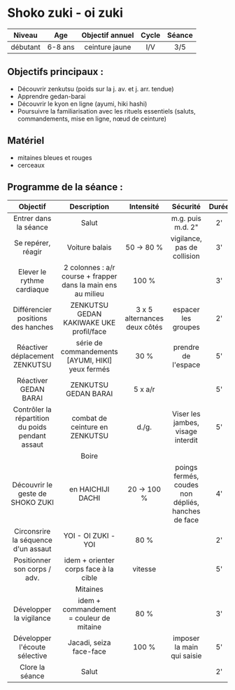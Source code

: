 # Shoko zuki - oi zuki

|Niveau | Age | Objectif annuel | Cycle | Séance |
|:-:|:-:|:-:|:-:|:-:|
|débutant | 6-8 ans | ceinture jaune | I/V | 3/5 |

## Objectifs principaux :
- Découvrir zenkutsu (poids sur la j. av. et j. arr. tendue)
- Apprendre gedan-barai
- Découvrir le kyon en ligne (ayumi, hiki hashi)
- Poursuivre la familiarisation avec les rituels essentiels (saluts, commandements, mise en ligne, nœud de ceinture)

## Matériel
- mitaines bleues et rouges
- cerceaux

## Programme de la séance :

| Objectif | Description | Intensité | Sécurité | Durée |
|:-:|:-:|:-:|:-:|:-:|
| Entrer dans la séance| Salut |  | m.g. puis m.d. 2"| 2' |
| Se repérer, réagir | Voiture balais | 50 &rarr; 80 % | vigilance, pas de collision | 3' |
| Elever le rythme cardiaque | 2 colonnes : a/r course + frapper dans la main ens au milieu | 100 % | | 3' |
| Différencier positions des hanches | ZENKUTSU GEDAN KAKIWAKE UKE profil/face | 3 x 5 alternances deux côtés | espacer les groupes| 2' |
| Réactiver déplacement ZENKUTSU| série de commandements [AYUMI, HIKI] yeux fermés | 30 % | prendre de l'espace | 5' |
| Réactiver GEDAN BARAI | ZENKUTSU GEDAN BARAI  | 5 x a/r  | | 5' |
| Contrôler la répartition du poids pendant assaut | combat de ceinture en ZENKUTSU | d./g. | Viser les jambes, visage interdit | 5' |
| | Boire |
| Découvrir le geste de SHOKO ZUKI | en HAICHIJI DACHI | 20 &rarr; 100 %  | poings fermés, coudes non dépliés, hanches de face | 4' |
| Circonsrire la séquence d'un assaut | YOI - OI ZUKI - YOI | 80 % | | 2' |
| Positionner son corps / adv. | idem + orienter corps face à la cible | vitesse | | 5' |
| | Mitaines |
| Développer la vigilance | idem + commandement = couleur de mitaine | 80 % | | 3' |
| Développer l'écoute sélective | Jacadi, seiza face-face | 100 % | imposer la main qui saisie | 5' |
| Clore la séance | Salut | | | 2' |